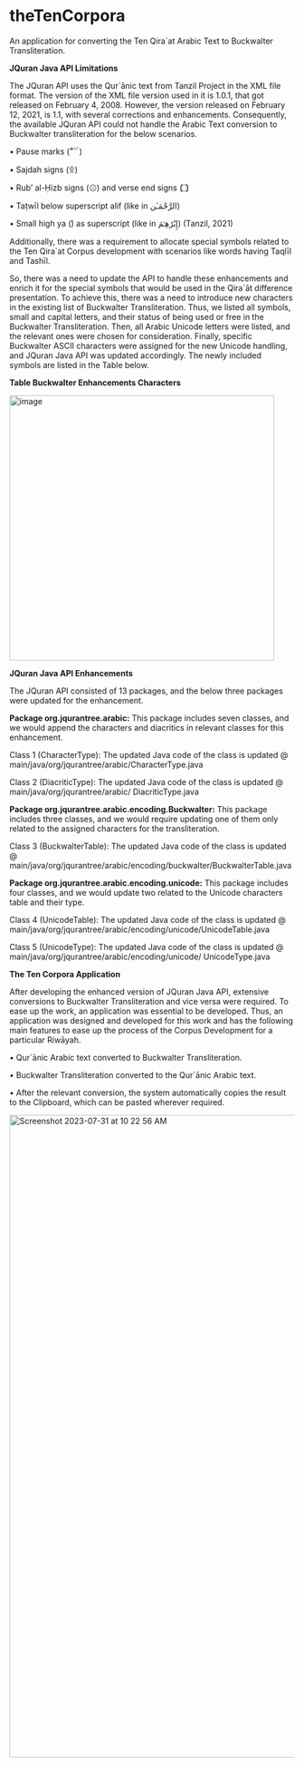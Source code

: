 # theTenCorpora
An application for converting the Ten Qira`at Arabic Text to Buckwalter Transliteration.

**JQuran Java API Limitations**

The JQuran API uses the Qur`ānic text from Tanzil Project in the XML file format. The version of the XML file version used in it is 1.0.1, that got released on February 4, 2008. However, the version released on February 12, 2021, is 1.1, with several corrections and enhancements. Consequently, the available JQuran API could not handle the Arabic Text conversion to Buckwalter transliteration for the below scenarios. 

•	Pause marks (ۖ ۗ ۘ ۙ ۚ ۛ)

•	Sajdah signs (۩)

•	Rub’ al-Ḥizb  signs (۞) and verse end signs (۝)

•	Taṭwīl below superscript alif (like in الرَّحْمَـٰن)

•	Small high ya (ۧ) as superscript (like in إِبْرَٰهِـۧمَ) (Tanzil, 2021)

Additionally, there was a requirement to allocate special symbols related to the Ten Qira`at Corpus development with scenarios like words having Taqlīl and Tashīl. 

So, there was a need to update the API to handle these enhancements and enrich it for the special symbols that would be used in the Qira`āt difference presentation. To achieve this, there was a need to introduce new characters in the existing list of Buckwalter Transliteration. Thus, we listed all symbols, small and capital letters, and their status of being used or free in the Buckwalter Transliteration. Then, all Arabic Unicode letters were listed, and the relevant ones were chosen for consideration. Finally, specific Buckwalter ASCII characters were assigned for the new Unicode handling, and JQuran Java API was updated accordingly. The newly included symbols are listed in the Table below. 

  **Table Buckwalter Enhancements Characters**

<img width="468" alt="image" src="https://github.com/haroonlone/theTenCorpora/assets/47498442/c428dcf5-1f57-4d29-a826-f8d486f7b2fb">

**JQuran Java API Enhancements**

The JQuran API consisted of 13 packages, and the below three packages were updated for the enhancement.

**Package org.jqurantree.arabic:** This package includes seven classes, and we would append the characters and diacritics in relevant classes for this enhancement. 

  Class 1 (CharacterType): The updated Java code of the class is updated @ main/java/org/jqurantree/arabic/CharacterType.java 

  Class 2 (DiacriticType): The updated Java code of the class is updated @ main/java/org/jqurantree/arabic/ DiacriticType.java  

**Package org.jqurantree.arabic.encoding.Buckwalter:** This package includes three classes, and we would require updating one of them only related to the assigned characters for the transliteration.

  Class 3 (BuckwalterTable): The updated Java code of the class is updated @ main/java/org/jqurantree/arabic/encoding/buckwalter/BuckwalterTable.java

**Package org.jqurantree.arabic.encoding.unicode:** This package includes four classes, and we would update two related to the Unicode characters table and their type.

  Class 4 (UnicodeTable): The updated Java code of the class is updated @ main/java/org/jqurantree/arabic/encoding/unicode/UnicodeTable.java

  Class 5 (UnicodeType): The updated Java code of the class is updated @ main/java/org/jqurantree/arabic/encoding/unicode/ UnicodeType.java

**The Ten Corpora Application**

After developing the enhanced version of JQuran Java API, extensive conversions to Buckwalter Transliteration and vice versa were required. To ease up the work, an application was essential to be developed. Thus, an application was designed and developed for this work and has the following main features to ease up the process of the Corpus Development for a particular Riwāyah.  

•	Qur`ānic Arabic text converted to Buckwalter Transliteration.

•	Buckwalter Transliteration converted to the Qur`ānic Arabic text.

•	After the relevant conversion, the system automatically copies the result to the Clipboard, which can be pasted wherever required. 

<img width="1134" alt="Screenshot 2023-07-31 at 10 22 56 AM" src="https://github.com/haroonlone/theTenCorpora/assets/47498442/ba1d154f-23bc-4c90-9ab3-3ebe2ea5dec2">

